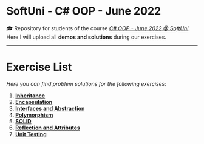 # SoftUni - C# OOP - June 2022
🎓 Repository for students of the course [*C# OOP - June 2022 @ SoftUni*](https://softuni.bg/trainings/3700/csharp-oop-june-2022). Here I will upload all **demos and solutions** during our exercises.
***
# Exercise List
*Here you can find problem solutions for the following exercises:*
1. [**Inheritance**](https://github.com/KrIsKa7a/SoftUni-CSharpOOP-June2022/tree/main/E01.%20Inheritance)
2. [**Encapsulation**](https://github.com/KrIsKa7a/SoftUni-CSharpOOP-June2022/tree/main/E02.%20Encapsulation)
3. [**Interfaces and Abstraction**](https://github.com/KrIsKa7a/SoftUni-CSharpOOP-June2022/tree/main/E03.%20Interfaces%20and%20Abstraction)
4. [**Polymorphism**](https://github.com/KrIsKa7a/SoftUni-CSharpOOP-June2022/tree/main/E04.%20Polymorphism)
5. [**SOLID**](https://github.com/KrIsKa7a/SoftUni-CSharpOOP-June2022/tree/main/E05.%20SOLID)
6. [**Reflection and Attributes**](https://github.com/KrIsKa7a/SoftUni-CSharpOOP-June2022/tree/main/E06.%20Reflection%20and%20Attributes)
7. [**Unit Testing**](https://github.com/KrIsKa7a/SoftUni-CSharpOOP-June2022/tree/main/E07.%20Unit%20testing)
